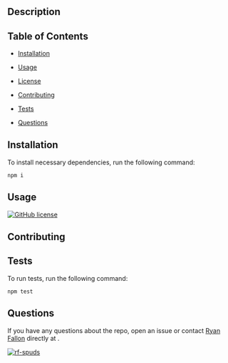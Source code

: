 
# 

## Description



## Table of Contents 

* [Installation](#installation)

* [Usage](#usage)

* [License](#license)

* [Contributing](#contributing)

* [Tests](#tests)

* [Questions](#questions)

## Installation

To install necessary dependencies, run the following command:

```
npm i
```

## Usage



[![GitHub license](https://img.shields.io/badge/license-MIT-blue.svg)]()  
## Contributing



## Tests

To run tests, run the following command:

```
npm test
```

## Questions

If you have any questions about the repo, open an issue or contact [Ryan Fallon](https://github.com/rf-spuds) directly at .

[![rf-spuds](https://avatars0.githubusercontent.com/u/59809797?v=4)](https://github.com/rf-spuds)

